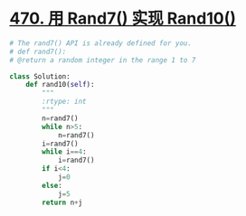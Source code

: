 # [470. 用 Rand7() 实现 Rand10()](https://leetcode-cn.com/problems/implement-rand10-using-rand7/)

```python
# The rand7() API is already defined for you.
# def rand7():
# @return a random integer in the range 1 to 7

class Solution:
    def rand10(self):
        """
        :rtype: int
        """
        n=rand7()
        while n>5:
            n=rand7()
        i=rand7()
        while i==4:
            i=rand7()
        if i<4:
            j=0
        else:
            j=5
        return n+j
```

